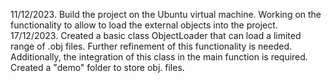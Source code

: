 11/12/2023. Build the project on the Ubuntu virtual machine. Working on the functionality to allow to load the external objects into the project.
17/12/2023. Created a basic class ObjectLoader that can load a limited range of .obj files. Further refinement of this functionality is needed. Additionally, the integration of this class in the main function is required. Created a "demo" folder to store obj. files.